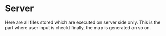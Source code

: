 # Server

Here are all files stored which are executed on server side only. This is the part where user input is checkt finally, the map is generated an so on.
